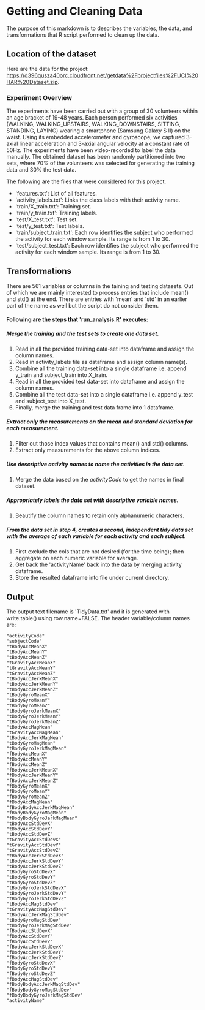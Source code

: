# Getting and Cleaning Data
The purpose of this markdown is to describes the variables, the data, and transformations that R script performed to clean up the data.

## Location of the dataset
Here are the data for the project: https://d396qusza40orc.cloudfront.net/getdata%2Fprojectfiles%2FUCI%20HAR%20Dataset.zip. 

### Experiment Overview
The experiments have been carried out with a group of 30 volunteers within an age bracket of 19-48 years. Each person performed six activities (WALKING, WALKING_UPSTAIRS, WALKING_DOWNSTAIRS, SITTING, STANDING, LAYING) wearing a smartphone (Samsung Galaxy S II) on the waist. Using its embedded accelerometer and gyroscope, we captured 3-axial linear acceleration and 3-axial angular velocity at a constant rate of 50Hz. The experiments have been video-recorded to label the data manually. The obtained dataset has been randomly partitioned into two sets, where 70% of the volunteers was selected for generating the training data and 30% the test data. 

The following are the files that were considered for this project.

* 'features.txt': List of all features.
* 'activity_labels.txt': Links the class labels with their activity name.
* 'train/X_train.txt': Training set.
* 'train/y_train.txt': Training labels.
* 'test/X_test.txt': Test set.
* 'test/y_test.txt': Test labels.
* 'train/subject_train.txt': Each row identifies the subject who performed the activity for each window sample. Its range is from 1 to 30.
* 'test/subject_test.txt': Each row identifies the subject who performed the activity for each window sample. Its range is from 1 to 30.

## Transformations
There are 561 variables or columns in the taining and testing datasets. Out of which we are mainly interested to process entries that include mean() and std() at the end. There are entries with 'mean' and 'std' in an earlier part of the name as well but the script do not consider them.

#### Following are the steps that 'run_analysis.R' executes:
##### Merge the training and the test sets to create one data set.
 1. Read in all the provided training data-set into dataframe and assign the column names.
 2. Read in activity_labels file as dataframe and assign column name(s).
 3. Combine all the training data-set into a single dataframe i.e. append y_train and subject_train into X_train.
 4. Read in all the provided test data-set into dataframe and assign the column names.
 5. Combine all the test data-set into a single dataframe i.e. append y_test and subject_test into X_test.
 6. Finally, merge the training and test data frame into 1 dataframe.

##### Extract only the measurements on the mean and standard deviation for each measurement.
 1. Filter out those index values that contains mean() and std() columns.
 2. Extract only measurements for the above column indices.

##### Use descriptive activity names to name the activities in the data set.
 1. Merge the data based on the *activityCode* to get the names in final dataset.

##### Appropriately labels the data set with descriptive variable names.
 1. Beautify the column names to retain only alphanumeric characters.

##### From the data set in step 4, creates a second, independent tidy data set with the average of each variable for each activity and each subject.
 1. First exclude the cols that are not desired (for the time being); then aggregate on each numeric variable for average.
 2. Get back the 'activityName' back into the data by merging activity dataframe.
 3. Store the resulted dataframe into file under current directory.

## Output
The output text filename is 'TidyData.txt' and it is generated with write.table() using row.name=FALSE. The header variable/column names are:
```
"activityCode" 
"subjectCode" 
"tBodyAccMeanX" 
"tBodyAccMeanY" 
"tBodyAccMeanZ" 
"tGravityAccMeanX" 
"tGravityAccMeanY" 
"tGravityAccMeanZ" 
"tBodyAccJerkMeanX" 
"tBodyAccJerkMeanY" 
"tBodyAccJerkMeanZ" 
"tBodyGyroMeanX" 
"tBodyGyroMeanY" 
"tBodyGyroMeanZ" 
"tBodyGyroJerkMeanX" 
"tBodyGyroJerkMeanY" 
"tBodyGyroJerkMeanZ" 
"tBodyAccMagMean" 
"tGravityAccMagMean" 
"tBodyAccJerkMagMean" 
"tBodyGyroMagMean" 
"tBodyGyroJerkMagMean" 
"fBodyAccMeanX" 
"fBodyAccMeanY" 
"fBodyAccMeanZ" 
"fBodyAccJerkMeanX" 
"fBodyAccJerkMeanY" 
"fBodyAccJerkMeanZ" 
"fBodyGyroMeanX" 
"fBodyGyroMeanY" 
"fBodyGyroMeanZ" 
"fBodyAccMagMean" 
"fBodyBodyAccJerkMagMean" 
"fBodyBodyGyroMagMean" 
"fBodyBodyGyroJerkMagMean" 
"tBodyAccStdDevX" 
"tBodyAccStdDevY" 
"tBodyAccStdDevZ" 
"tGravityAccStdDevX" 
"tGravityAccStdDevY" 
"tGravityAccStdDevZ" 
"tBodyAccJerkStdDevX" 
"tBodyAccJerkStdDevY" 
"tBodyAccJerkStdDevZ" 
"tBodyGyroStdDevX" 
"tBodyGyroStdDevY" 
"tBodyGyroStdDevZ" 
"tBodyGyroJerkStdDevX" 
"tBodyGyroJerkStdDevY" 
"tBodyGyroJerkStdDevZ" 
"tBodyAccMagStdDev" 
"tGravityAccMagStdDev" 
"tBodyAccJerkMagStdDev" 
"tBodyGyroMagStdDev" 
"tBodyGyroJerkMagStdDev" 
"fBodyAccStdDevX" 
"fBodyAccStdDevY" 
"fBodyAccStdDevZ" 
"fBodyAccJerkStdDevX" 
"fBodyAccJerkStdDevY" 
"fBodyAccJerkStdDevZ" 
"fBodyGyroStdDevX" 
"fBodyGyroStdDevY" 
"fBodyGyroStdDevZ" 
"fBodyAccMagStdDev" 
"fBodyBodyAccJerkMagStdDev" 
"fBodyBodyGyroMagStdDev" 
"fBodyBodyGyroJerkMagStdDev" 
"activityName"
```
